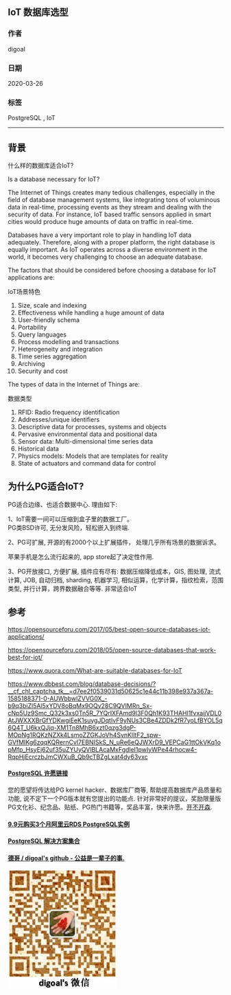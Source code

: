 ## IoT 数据库选型   
        
### 作者                                                                        
digoal                                                                                                                 
                          
### 日期                                                                                                                 
2020-03-26                                                                                                             
                                                                                                                 
### 标签                                                                                                                 
PostgreSQL , IoT   
                     
----               
                          
## 背景      
什么样的数据库适合IoT?   
  
Is a database necessary for IoT?  
  
The Internet of Things creates many tedious challenges, especially in the field of database management systems, like integrating tons of voluminous data in real-time, processing events as they stream and dealing with the security of data. For instance, IoT based traffic sensors applied in smart cities would produce huge amounts of data on traffic in real-time.  
  
Databases have a very important role to play in handling IoT data adequately. Therefore, along with a proper platform, the right database is equally important. As IoT operates across a diverse environment in the world, it becomes very challenging to choose an adequate database.  
  
The factors that should be considered before choosing a database for IoT applications are:  
  
IoT场景特色  
  
1) Size, scale and indexing  
2) Effectiveness while handling a huge amount of data  
3) User-friendly schema  
4) Portability  
5) Query languages  
6) Process modelling and transactions  
7) Heterogeneity and integration  
8) Time series aggregation  
9) Archiving  
10) Security and cost  
  
The types of data in the Internet of Things are:  
  
数据类型  
  
1) RFID: Radio frequency identification  
2) Addresses/unique identifiers  
3) Descriptive data for processes, systems and objects  
4) Pervasive environmental data and positional data  
5) Sensor data: Multi-dimensional time series data  
6) Historical data  
7) Physics models: Models that are templates for reality  
8) State of actuators and command data for control  
  
## 为什么PG适合IoT?  
PG适合边缘、也适合数据中心. 理由如下:   
  
1、IoT需要一间可以压缩到盒子里的数据工厂。  
PG类BSD许可, 无分发风险，轻松嵌入到终端.   
  
2、PG可扩展, 开源的有2000个以上扩展插件， 处理几乎所有场景的数据诉求。  
  
苹果手机是怎么流行起来的, app store起了决定性作用.  
  
3、PG开放接口, 方便扩展, 插件应有尽有: 数据压缩降低成本，GIS, 图处理, 流式计算, JOB, 自动归档, sharding, 机器学习, 相似运算，化学计算，指纹检索，范围类型, 并行计算，跨界数据融合等等. 非常适合IoT     
  
## 参考  
https://opensourceforu.com/2017/05/best-open-source-databases-iot-applications/  
  
https://opensourceforu.com/2018/05/open-source-databases-that-work-best-for-iot/  
  
https://www.quora.com/What-are-suitable-databases-for-IoT  
  
https://www.dbbest.com/blog/database-decisions/?__cf_chl_captcha_tk__=d7ee2f0539031d50625c1e44c11b398e937a367a-1585188371-0-AUWbbwlZVVG0X_-b9q3biZl5Al5xYDV8oBqMx9OQy28C9QVIMRn_Sx-cNp5Uz9Smc_Q32k3xs0Tn5R_7YQrIXFAmd9l3F0Qh1K93THAHl1fvxaijVDL0AtJWXXXBrGfYDKwgiEeK1suygJDqtIvF9yNUs3CBe4ZDDk2fR7yoLfBYOL5q6Q4T_U6kxQJjq-XM1Tn8MhB6xzt0qzg3dgP-MOpNg1RQKzNZXk4LsmoZZGKJoVh4SvnKlItF2_spw-GVfMIKg6zqqKQRernCvl7EBNISkS_N_uRe6eQJWXrD9_VEPCaG1ttOkVKq1opMfp_HsyEj62uf35uZYUyQVlBLAcaMxFgdleI1pwIyWPe44rhocw4-RqpHjEcrczbJmCWXuB_Qb9cTBZgLxat4dy63vxc  
  
  
  
  
  
  
  
  
  
  
  
  
  
  
  
  
  
  
  
  
  
  
  
  
  
  
  
  
  
  
  
  
  
  
  
  
  
  
  
  
  
  
  
  
  
  
  
  
  
  
  
  
  
  
  
#### [PostgreSQL 许愿链接](https://github.com/digoal/blog/issues/76 "269ac3d1c492e938c0191101c7238216")
您的愿望将传达给PG kernel hacker、数据库厂商等, 帮助提高数据库产品质量和功能, 说不定下一个PG版本就有您提出的功能点. 针对非常好的提议，奖励限量版PG文化衫、纪念品、贴纸、PG热门书籍等，奖品丰富，快来许愿。[开不开森](https://github.com/digoal/blog/issues/76 "269ac3d1c492e938c0191101c7238216").  
  
  
#### [9.9元购买3个月阿里云RDS PostgreSQL实例](https://www.aliyun.com/database/postgresqlactivity "57258f76c37864c6e6d23383d05714ea")
  
  
#### [PostgreSQL 解决方案集合](https://yq.aliyun.com/topic/118 "40cff096e9ed7122c512b35d8561d9c8")
  
  
#### [德哥 / digoal's github - 公益是一辈子的事.](https://github.com/digoal/blog/blob/master/README.md "22709685feb7cab07d30f30387f0a9ae")
  
  
![digoal's wechat](../pic/digoal_weixin.jpg "f7ad92eeba24523fd47a6e1a0e691b59")
  
